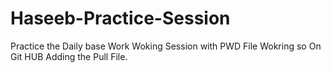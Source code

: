 # Haseeb-Practice-Session
Practice the Daily base Work
Woking Session with PWD File
Wokring so On Git HUB
Adding the Pull File.
